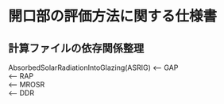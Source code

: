 # 開口部の評価方法に関する仕様書

## 計算ファイルの依存関係整理

AbsorbedSolarRadiationIntoGlazing(ASRIG)
<-- GAP  
<-- RAP  
<-- MROSR  
<-- DDR  
